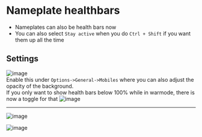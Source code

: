 # Nameplate healthbars
* Nameplates can also be health bars now  
* You can also select `Stay active` when you do `Ctrl + Shift` if you want them up all the time

## Settings
![image](https://user-images.githubusercontent.com/3859393/226234546-9f5b3ded-3c44-4d4d-8d27-2c7ea0cb29c0.png)  
Enable this under `Options->General->Mobiles` where you can also adjust the opacity of the background.  
If you only want to show health bars below 100% while in warmode, there is now a toggle for that 
![image](https://user-images.githubusercontent.com/3859393/227722943-4278f68d-7a3c-470a-aac2-90352c79bd62.png)


***

![image](https://user-images.githubusercontent.com/3859393/226234556-a1d8478b-963a-4f30-857c-f0638b0cc4ff.png)

![image](https://user-images.githubusercontent.com/3859393/227722909-6e2211c2-e0ed-4955-805e-ec66cdee0db5.png)
